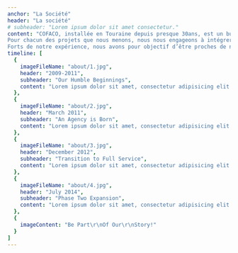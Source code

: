 ```yaml
---
anchor: "La Société"
header: "La société"
# subheader: "Lorem ipsum dolor sit amet consectetur."
content: "COFACO, installée en Touraine depuis presque 30ans, est un bureau d'études spécialisé dans l'ingénierie des VRD et des aménagements urbains.<br/>
Pour chacun des projets que nous menons, nous nous engageons à intégrer une démarche environnementale et à jouer pleinement de notre rôle d’ingénieur conseil sur toutes les étapes du projet.
Forts de notre expérience, nous avons pour objectif d’être proches de nos clients, réactifs et soucieux de respecter nos engagements."
timeline: [
  {
    imageFileName: "about/1.jpg",
    header: "2009-2011",
    subheader: "Our Humble Beginnings",
    content: "Lorem ipsum dolor sit amet, consectetur adipisicing elit. Minima maxime quam architecto quo inventore harum ex magni, dicta impedit."
  },
  {
    imageFileName: "about/2.jpg",
    header: "March 2011",
    subheader: "An Agency is Born",
    content: "Lorem ipsum dolor sit amet, consectetur adipisicing elit. Minima maxime quam architecto quo inventore harum ex magni, dicta impedit."
  },
  {
    imageFileName: "about/3.jpg",
    header: "December 2012",
    subheader: "Transition to Full Service",
    content: "Lorem ipsum dolor sit amet, consectetur adipisicing elit. Minima maxime quam architecto quo inventore harum ex magni, dicta impedit."
  },
  {
    imageFileName: "about/4.jpg",
    header: "July 2014",
    subheader: "Phase Two Expansion",
    content: "Lorem ipsum dolor sit amet, consectetur adipisicing elit. Minima maxime quam architecto quo inventore harum ex magni, dicta impedit."
  },
  {
    imageContent: "Be Part\r\nOf Our\r\nStory!"
  }
]
---
```

